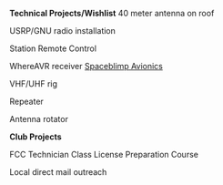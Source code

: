 **Technical Projects/Wishlist** 40 meter antenna on roof

USRP/GNU radio installation

Station Remote Control

WhereAVR receiver [Spaceblimp
Avionics](http://wiki.hacdc.org/index.php/HacDC_Spaceblimp_2)

VHF/UHF rig

Repeater

Antenna rotator

**Club Projects**

FCC Technician Class License Preparation Course

Local direct mail outreach